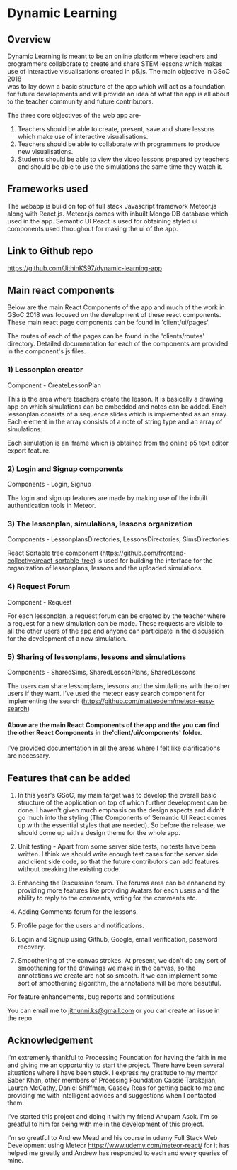 # Dynamic Learning

## Overview

Dynamic Learning is meant to be an online platform where teachers and programmers collaborate to create and 
share STEM lessons which makes use of interactive visualisations created in p5.js. The main objective in GSoC 2018  
was to lay down a basic structure of the app which will act as a foundation for future developments
and will provide an idea of what the app is all about to the teacher community and future contributors.

The three core objectives of the web app are-

1) Teachers should be able to create, present, save and share lessons which make use of interactive visualisations.
2) Teachers should be able to collaborate with programmers to produce new visualisations.
3) Students should be able to view the video lessons prepared by teachers and should be able to use the simulations
the same time they watch it.

## Frameworks used

The webapp is build on top of full stack Javascript framework Meteor.js along with React.js.
Meteor.js comes with inbuilt Mongo DB database which used in the app. Semantic UI React is used for obtaining
styled ui components used throughout for making the ui of the app.

## Link to Github repo

https://github.com/JithinKS97/dynamic-learning-app

## Main react components

Below are the main React Components of the app and much of the work in GSoC 2018 was focused on the development
of these react components. These main react page components can be found in 'client/ui/pages'.

The routes of each of the pages can be found in the 'clients/routes' directory. Detailed documentation for each
of the components are provided in the component's js files.

### 1) Lessonplan creator

Component - CreateLessonPlan

This is the area where teachers create the lesson. It is basically a drawing app on which simulations can be 
embedded and notes can be added. Each lessonplan consists of a sequence slides which is implemented
as an array. Each element in the array consists of a note of string type and an array of simulations.

Each simulation is an iframe which is obtained from the online p5 text editor export feature.

### 2) Login and Signup components

Components - Login, Signup

The login and sign up features are made by making use of the inbuilt authentication tools in Meteor.

### 3) The lessonplan, simulations, lessons organization

Components - LessonplansDirectories, LessonsDirectories, SimsDirectories

React Sortable tree component (https://github.com/frontend-collective/react-sortable-tree) is used for building the
interface for the organization of lessonplans, lessons and the uploaded simulations.

### 4) Request Forum

Component - Request

For each lessonplan, a request forum can be created by the teacher where a request for a new simulation can be
made. These requests are visible to all the other users of the app and anyone can participate in the discussion
for the development of a new simulation.

### 5) Sharing of lessonplans, lessons and simulations

Components - SharedSims, SharedLessonPlans, SharedLessons

The users can share lessonplans, lessons and the simulations with the other users if they want. I've used the
meteor easy search component for implementing the search (https://github.com/matteodem/meteor-easy-search)

#### Above are the main React Components of the app and the you can find the other React Components in the'client/ui/components' folder.

I've provided documentation in all the areas where I felt like clarifications are necessary.

## Features that can be added

1) In this year's GSoC, my main target was to develop the overall basic structure of the application on top of which
further development can be done. I haven't given much emphasis on the design aspects and didn't go much into the
styling (The Components of Semantic UI React comes up with the essential styles that are needed). So before the
release, we should come up with a design theme for the whole app.

2) Unit testing - Apart from some server side tests, no tests have been written. I think we should write enough test
cases for the server side and client side code, so that the future contributors can add features without breaking
the existing code.

3) Enhancing the Discussion forum. The forums area can be enhanced by providing more features like providing
Avatars for each users and the ability to reply to the comments, voting for the comments etc.

4) Adding Comments forum for the lessons.

5) Profile page for the users and notifications.

6) Login and Signup using Github, Google, email verification, password recovery.

7) Smoothening of the canvas strokes. At present, we don't do any sort of smoothening for the drawings we make
in the canvas, so the annotations we create are not so smooth. If we can implement some sort of smoothening algorithm,
the annotations will be more beautiful.


For feature enhancements, bug reports and contributions

You can email me to jithunni.ks@gmail.com or you can create an issue in the repo.

## Acknowledgement

I'm extremenly thankful to Processing Foundation for having the faith in me and giving me an opportunity to start
the project. There have been several situations where I have been stuck. I express my gratitude to my mentor 
Saber Khan, other members of Proessing Foundation Cassie Tarakajian, Lauren McCathy, Daniel Shiffman, Cassey Reas 
for getting back to me and providing me with intelligent advices and suggestions when I contacted them.

I've started this project and doing it with my friend Anupam Asok. I'm so greatful to him for being with me in the 
development of this project.

I'm so greatful to Andrew Mead and his course in udemy Full Stack Web Development using Meteor
https://www.udemy.com/meteor-react/ for it has helped me greatly and Andrew has responded to each and every queries
of mine.







